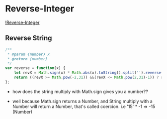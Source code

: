 # Reverse-Integer

[!Reverse-Integer](./q.png)

## Reverse String

```js
/**
 * @param {number} x
 * @return {number}
 */
var reverse = function(x) {
    let revX = Math.sign(x) * Math.abs(x).toString().split('').reverse().join('');
    return ((revX >= Math.pow(-2,31)) &&(revX <= Math.pow(2,31)-1)) ? revX : 0;
};
```
- how does the string multiply with Math.sign gives you a number??

 - well because Math.sign returns a Number, and String multiply with a Number will return a Number, that's called coercion. i.e '15' * -1 => -15 (Number)
